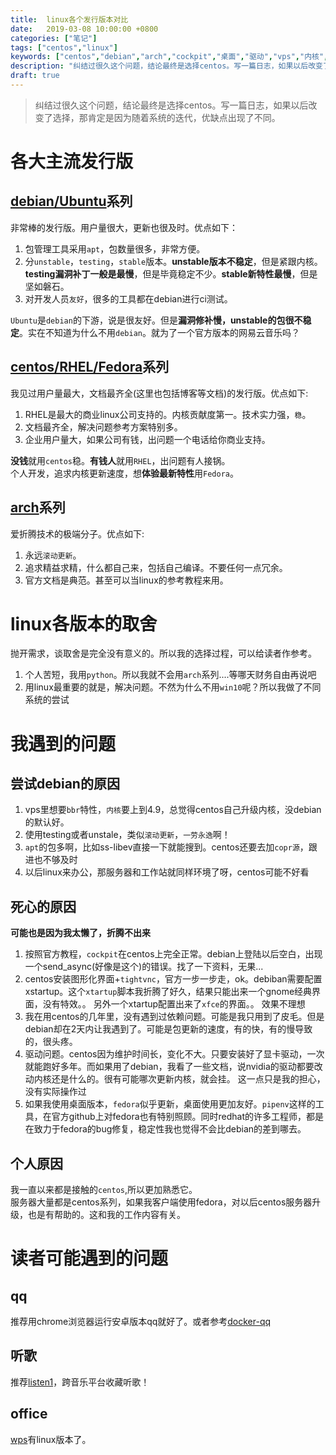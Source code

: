 ```yaml
---
title:  linux各个发行版本对比
date:   2019-03-08 10:00:00 +0800
categories: ["笔记"]
tags: ["centos","linux"]
keywords: ["centos","debian","arch","cockpit","桌面","驱动","vps","内核","兼容"]
description: "纠结过很久这个问题，结论最终是选择centos。写一篇日志，如果以后改变了选择，那肯定是因为随着系统的迭代，优缺点出现了不同"
draft: true
---
```



> 纠结过很久这个问题，结论最终是选择centos。写一篇日志，如果以后改变了选择，那肯定是因为随着系统的迭代，优缺点出现了不同。

各大主流发行版
===
[debian/Ubuntu](https://www.debian.org)系列
---
非常棒的发行版。用户量很大，更新也很及时。优点如下：  
1. 包管理工具采用`apt`，包数量很多，非常方便。
2. 分`unstable`，`testing`，`stable`版本。**unstable版本不稳定**，但是紧跟内核。**testing漏洞补丁一般是最慢**，但是毕竟稳定不少。**stable新特性最慢**，但是坚如磐石。
3. 对开发人员`友好`，很多的工具都在debian进行ci测试。

`Ubuntu`是`debian`的下游，说是很友好。但是**漏洞修补慢，unstable的包很不稳定**。实在不知道为什么不用`debian`。就为了一个官方版本的网易云音乐吗？


[centos/RHEL/Fedora](https://www.centos.org/)系列
---
我见过用户量最大，文档最齐全(这里也包括博客等文档)的发行版。优点如下:  
1. RHEL是最大的商业linux公司支持的。内核贡献度第一。技术实力强，`稳`。
2. 文档最齐全，解决问题参考方案特别多。
3. 企业用户量大，如果公司有钱，出问题一个电话给你商业支持。

**没钱**就用`centos`稳。**有钱人**就用`RHEL`，出问题有人接锅。   
个人开发，追求内核更新速度，想**体验最新特性**用`Fedora`。  

[arch](https://www.archlinux.org/)系列
---
爱折腾技术的极端分子。优点如下:  
1. 永远`滚动更新`。
2. 追求精益求精，什么都自己来，包括自己编译。不要任何一点冗余。
3. 官方文档是典范。甚至可以当linux的参考教程来用。


linux各版本的取舍
===
抛开需求，谈取舍是完全没有意义的。所以我的选择过程，可以给读者作参考。
1. 个人苦短，我用`python`。所以我就不会用`arch`系列....等哪天财务自由再说吧
2. 用linux最重要的就是，解决问题。不然为什么不用`win10`呢？所以我做了不同系统的尝试

我遇到的问题
===
尝试debian的原因
---
1. vps里想要`bbr`特性，`内核`要上到4.9，总觉得centos自己升级内核，没debian的默认好。
2. 使用testing或者unstale，类似`滚动更新`，`一劳永逸`啊！
3. `apt`的包多啊，比如ss-libev直接一下就能搜到。centos还要去加`copr源`，跟进也不够及时
4. 以后linux来办公，那服务器和工作站就同样环境了呀，centos可能不好看

死心的原因
---
**可能也是因为我太懒了，折腾不出来**
1. 按照官方教程，`cockpit`在centos上完全正常。debian上登陆以后空白，出现一个send_async(好像是这个)的错误。找了一下资料，无果...
2. centos安装图形化界面+`tightvnc`，官方一步一步走，ok。debiban需要配置xstartup。这个`xtartup`脚本我折腾了好久，结果只能出来一个gnome经典界面，没有特效。。 另外一个xtartup配置出来了`xfce`的界面。。 效果不理想
3. 我在用centos的几年里，没有遇到过依赖问题。可能是我只用到了皮毛。但是debian却在2天内让我遇到了。可能是包更新的速度，有的快，有的慢导致的，很头疼。
4. 驱动问题。centos因为维护时间长，变化不大。只要安装好了显卡驱动，一次就能跑好多年。而如果用了debian，我看了一些文档，说nvidia的驱动都要改动内核还是什么的。很有可能哪次更新内核，就会挂。 这一点只是我的担心，没有实际操作过
5. 如果我使用桌面版本，`fedora`似乎更新，桌面使用更加友好。`pipenv`这样的工具，在官方github上对fedora也有特别照顾。同时redhat的许多工程师，都是在致力于fedora的bug修复，稳定性我也觉得不会比debian的差到哪去。  

个人原因
---
我一直以来都是接触的`centos`,所以更加熟悉它。  
服务器大量都是centos系列，如果我客户端使用fedora，对以后centos服务器升级，也是有帮助的。这和我的工作内容有关。  



读者可能遇到的问题
===
qq
---
推荐用chrome浏览器运行安卓版本qq就好了。或者参考[docker-qq](https://github.com/bestwu/docker-qq)

听歌
---
推荐[listen1](https://github.com/listen1/listen1_desktop)，跨音乐平台收藏听歌！

office
---
[wps](http://www.wps.cn/)有linux版本了。
